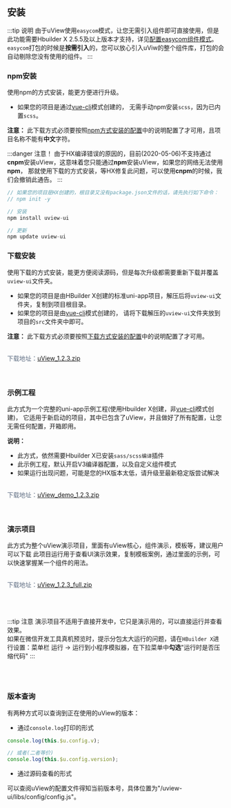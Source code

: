 ## 安装

<demo-model url="/"></demo-model>


<!-- :::danger 说明
uView已正式发布**公测版**，欢迎[交流反馈](/cooperation/about.html)，如有问题，我们会紧急修复。
::: -->

:::tip 说明
由于uView使用`easycom`模式，让您无需引入组件即可直接使用，但是此功能需要Hbuilder X 2.5.5及以上版本才支持，详见[配置easycom组件模式](/components/quickstart.html#_3-配置easycom组件模式)。
`easycom`打包的时候是**按需引入**的，您可以放心引入uViw的整个组件库，打包的会自动剔除您没有使用的组件。
:::

### npm安装
使用npm的方式安装，能更方便进行升级。  

- 如果您的项目是通过[vue-cli](https://uni-appdcloud.io/quickstart?id=_2-%e9%80%9a%e8%bf%87vue-cli%e5%91%bd%e4%bb%a4%e8%a1%8c)模式创建的，
无需手动npm安装`scss`，因为已内置`scss`。


**注意：**  此下载方式必须要按照[npm方式安装的配置](/components/npmSetting.html)中的说明配置了才可用，且项目名称不能有**中文**字符。

:::danger 注意！
由于HX编译错误的原因的，目前(2020-05-06)不支持通过**cnpm**安装uView，这意味着您只能通过**npm**安装uView，如果您的网络无法使用**npm**，
那就使用下载的方式安装，等HX修复此问题，可以使用**cnpm**的时候，我们会撤销此通告。
:::

```js
// 如果您的项目是HX创建的，根目录又没有package.json文件的话，请先执行如下命令：
// npm init -y

// 安装
npm install uview-ui

// 更新
npm update uview-ui
```


### 下载安装

使用下载的方式安装，能更方便阅读源码，但是每次升级都需要重新下载并覆盖`uview-ui`文件夹。

- 如果您的项目是由HBuilder X创建的标准uni-app项目，解压后将`uview-ui`文件夹，复制到项目根目录。
- 如果您的项目是由[vue-cli](https://uni-appdcloud.io/quickstart?id=_2-%e9%80%9a%e8%bf%87vue-cli%e5%91%bd%e4%bb%a4%e8%a1%8c)模式创建的，
请将下载解压的`uview-ui`文件夹放到项目的`src`文件夹中即可。


**注意：**  此下载方式必须要按照[下载方式安装的配置](/components/downloadSetting.html)中的说明配置了才可用。

<br>
<div @click="downloadPost(2)" class="download-link">
	下载地址：<a href="https://download.uviewui.com/uView_1.2.3.zip">uView_1.2.3.zip</a>
</div>
<br>
<br>


### 示例工程

此方式为一个完整的uni-app示例工程(使用Hbuilder X创建，非[vue-cli](https://uni-appdcloud.io/quickstart?id=_2-%e9%80%9a%e8%bf%87vue-cli%e5%91%bd%e4%bb%a4%e8%a1%8c)模式创建)，
它适用于新启动的项目，其中已包含了uView，并且做好了所有配置，让您无需任何配置，开箱即用。


**说明：**

- 此方式，依然需要Hbuilder X已安装`sass/scss编译`插件
- 此示例工程，默认开启V3编译器配置，以及自定义组件模式
- 如果运行出现问题，可能是您的HX版本太低，请升级至最新稳定版尝试解决

<br>
<div @click="downloadPost(1)" class="download-link">
	下载地址：<a href="https://download.uviewui.com/uView_demo_1.2.3.zip">uView_demo_1.2.3.zip</a>
</div>
<br>
<br>


### 演示项目

此方式为整个uView演示项目，里面有uView核心，组件演示，模板等，建议用户可以下载
此项目运行用于查看UI演示效果，复制模板案例，通过里面的示例，可以快速掌握某一个组件的用法。

<br>
<div @click="downloadPost(3)" class="download-link">
	下载地址：<a href="https://download.uviewui.com/uView_1.2.3_full.zip">uView_1.2.3_full.zip</a>
</div>
<br>
<br>

<br>

:::tip 注意
演示项目不适用于直接开发中，它只是演示用的，可以直接运行并查看效果。  
如果在微信开发工具真机预览时，提示分包太大运行的问题，请在`HBuilder X`进行设置：菜单栏  运行 -> 运行到小程序模拟器，在下拉菜单中**勾选**"运行时是否压缩代码"
:::

<br>
<br>

### 版本查询

有两种方式可以查询到正在使用的uView的版本：  

- 通过`console.log`打印的形式

```js
console.log(this.$u.config.v);

// 或者(二者等价)
console.log(this.$u.config.version);
```


- 通过源码查看的形式

可以查阅uView的配置文件得知当前版本号，具体位置为"/uview-ui/libs/config/config.js"。


<script>
import axios from "axios";
export default {
	data() {
		return {
			
		}
	},
	methods: {
		downloadPost(type) {
			let url = this.$themeConfig.baseUrl + '/index/index/download';
			axios.post(url, {
			    type: type,
			})
			.then(function (response) {
			    // console.log(response);
			})
			.catch(function (error) {
			   // console.log(error);
			});
		}
	}
}
</script>


<style scoped>
.download-link {
	font-size: 14px;
	color: #5e6d82;
}
</style>